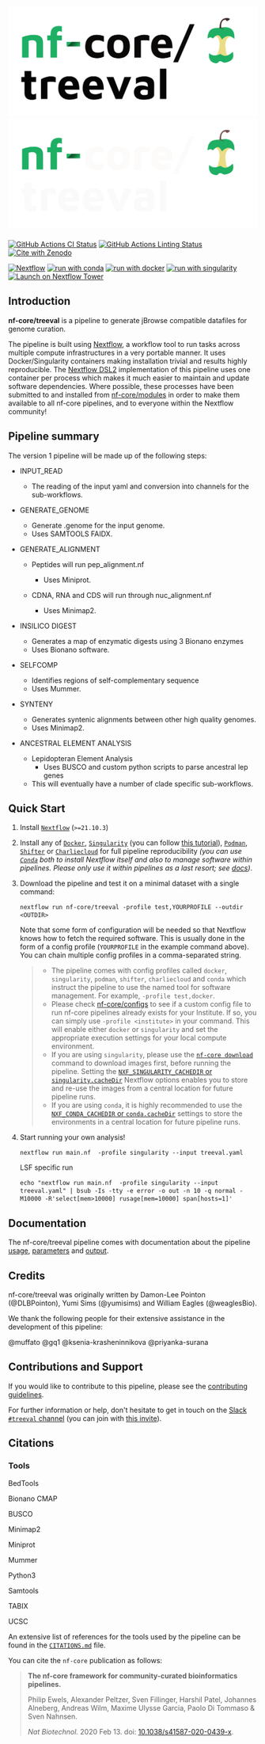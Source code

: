 # ![nf-core/treeval](docs/images/nf-core-treeval_logo_light.png#gh-light-mode-only) ![nf-core/treeval](docs/images/nf-core-treeval_logo_dark.png#gh-dark-mode-only)

[![GitHub Actions CI Status](https://github.com/sanger-tol/treeval/actions?query=workflow%3A%22nf-core+CI%22/badge.svg)](https://github.com/sanger-tol/treeval/actions?query=workflow%3A%22nf-core+CI%22)
[![GitHub Actions Linting Status](https://github.com/sanger-tol/treeval/actions?query=workflow%3A%22nf-core+linting%22/badge.svg)](https://github.com/sanger-tol/treeval/actions?query=workflow%3A%22nf-core+linting%22/)
[![Cite with Zenodo](http://img.shields.io/badge/DOI-10.5281/zenodo.XXXXXXX-1073c8)](https://doi.org/10.5281/zenodo.XXXXXXX)

[![Nextflow](https://img.shields.io/badge/nextflow%20DSL2-%E2%89%A521.10.3-23aa62.svg)](https://www.nextflow.io/)
[![run with conda](http://img.shields.io/badge/run%20with-conda-3EB049?logo=anaconda)](https://docs.conda.io/en/latest/)
[![run with docker](https://img.shields.io/badge/run%20with-docker-0db7ed?logo=docker)](https://www.docker.com/)
[![run with singularity](https://img.shields.io/badge/run%20with-singularity-1d355c.svg)](https://sylabs.io/docs/)
[![Launch on Nextflow Tower](https://img.shields.io/badge/Launch%20%F0%9F%9A%80-Nextflow%20Tower-%234256e7)](https://tower.nf/launch?pipeline=https://github.com/nf-core/treeval)

## Introduction

**nf-core/treeval** is a pipeline to generate jBrowse compatible datafiles for genome curation.

The pipeline is built using [Nextflow](https://www.nextflow.io), a workflow tool to run tasks across multiple compute infrastructures in a very portable manner. It uses Docker/Singularity containers making installation trivial and results highly reproducible. The [Nextflow DSL2](https://www.nextflow.io/docs/latest/dsl2.html) implementation of this pipeline uses one container per process which makes it much easier to maintain and update software dependencies. Where possible, these processes have been submitted to and installed from [nf-core/modules](https://github.com/nf-core/modules) in order to make them available to all nf-core pipelines, and to everyone within the Nextflow community!

<!-- TODO nf-core: Add full-sized test dataset and amend the paragraph below if applicable -->

## Pipeline summary

The version 1 pipeline will be made up of the following steps:

- INPUT_READ

  - The reading of the input yaml and conversion into channels for the sub-workflows.

- GENERATE_GENOME

  - Generate .genome for the input genome.
  - Uses SAMTOOLS FAIDX.

- GENERATE_ALIGNMENT

  - Peptides will run pep_alignment.nf

    - Uses Miniprot.

  - CDNA, RNA and CDS will run through nuc_alignment.nf
    - Uses Minimap2.

- INSILICO DIGEST

  - Generates a map of enzymatic digests using 3 Bionano enzymes
  - Uses Bionano software.

- SELFCOMP

  - Identifies regions of self-complementary sequence
  - Uses Mummer.

- SYNTENY

  - Generates syntenic alignments between other high quality genomes.
  - Uses Minimap2.

- ANCESTRAL ELEMENT ANALYSIS
  - Lepidopteran Element Analysis
    - Uses BUSCO and custom python scripts to parse ancestral lep genes
  - This will eventually have a number of clade specific sub-workflows.

## Quick Start

1. Install [`Nextflow`](https://www.nextflow.io/docs/latest/getstarted.html#installation) (`>=21.10.3`)

2. Install any of [`Docker`](https://docs.docker.com/engine/installation/), [`Singularity`](https://www.sylabs.io/guides/3.0/user-guide/) (you can follow [this tutorial](https://singularity-tutorial.github.io/01-installation/)), [`Podman`](https://podman.io/), [`Shifter`](https://nersc.gitlab.io/development/shifter/how-to-use/) or [`Charliecloud`](https://hpc.github.io/charliecloud/) for full pipeline reproducibility _(you can use [`Conda`](https://conda.io/miniconda.html) both to install Nextflow itself and also to manage software within pipelines. Please only use it within pipelines as a last resort; see [docs](https://nf-co.re/usage/configuration#basic-configuration-profiles))_.

3. Download the pipeline and test it on a minimal dataset with a single command:

   ```console
   nextflow run nf-core/treeval -profile test,YOURPROFILE --outdir <OUTDIR>
   ```

   Note that some form of configuration will be needed so that Nextflow knows how to fetch the required software. This is usually done in the form of a config profile (`YOURPROFILE` in the example command above). You can chain multiple config profiles in a comma-separated string.

   > - The pipeline comes with config profiles called `docker`, `singularity`, `podman`, `shifter`, `charliecloud` and `conda` which instruct the pipeline to use the named tool for software management. For example, `-profile test,docker`.
   > - Please check [nf-core/configs](https://github.com/nf-core/configs#documentation) to see if a custom config file to run nf-core pipelines already exists for your Institute. If so, you can simply use `-profile <institute>` in your command. This will enable either `docker` or `singularity` and set the appropriate execution settings for your local compute environment.
   > - If you are using `singularity`, please use the [`nf-core download`](https://nf-co.re/tools/#downloading-pipelines-for-offline-use) command to download images first, before running the pipeline. Setting the [`NXF_SINGULARITY_CACHEDIR` or `singularity.cacheDir`](https://www.nextflow.io/docs/latest/singularity.html?#singularity-docker-hub) Nextflow options enables you to store and re-use the images from a central location for future pipeline runs.
   > - If you are using `conda`, it is highly recommended to use the [`NXF_CONDA_CACHEDIR` or `conda.cacheDir`](https://www.nextflow.io/docs/latest/conda.html) settings to store the environments in a central location for future pipeline runs.

4. Start running your own analysis!

   <!-- TODO nf-core: Update the example "typical command" below used to run the pipeline -->

   ```console
   nextflow run main.nf  -profile singularity --input treeval.yaml
   ```

   LSF specific run

   ```console
   echo "nextflow run main.nf  -profile singularity --input treeval.yaml" | bsub -Is -tty -e error -o out -n 10 -q normal -M10000 -R'select[mem>10000] rusage[mem=10000] span[hosts=1]'
   ```

## Documentation

The nf-core/treeval pipeline comes with documentation about the pipeline [usage](https://nf-co.re/treeval/usage), [parameters](https://nf-co.re/treeval/parameters) and [output](https://nf-co.re/treeval/output).

## Credits

nf-core/treeval was originally written by Damon-Lee Pointon (@DLBPointon), Yumi Sims (@yumisims) and William Eagles (@weaglesBio).

We thank the following people for their extensive assistance in the development of this pipeline:

@muffato
@gq1
@ksenia-krasheninnikova
@priyanka-surana

## Contributions and Support

If you would like to contribute to this pipeline, please see the [contributing guidelines](.github/CONTRIBUTING.md).

For further information or help, don't hesitate to get in touch on the [Slack `#treeval` channel](https://nfcore.slack.com/channels/treeval) (you can join with [this invite](https://nf-co.re/join/slack)).

## Citations

<!-- If you use  nf-core/treeval for your analysis, please cite it using the following doi: [10.5281/zenodo.XXXXXX](https://doi.org/10.5281/zenodo.XXXXXX) -->

### Tools

BedTools

Bionano CMAP

BUSCO

Minimap2

Miniprot

Mummer

Python3

Samtools

TABIX

UCSC

An extensive list of references for the tools used by the pipeline can be found in the [`CITATIONS.md`](CITATIONS.md) file.

You can cite the `nf-core` publication as follows:

> **The nf-core framework for community-curated bioinformatics pipelines.**
>
> Philip Ewels, Alexander Peltzer, Sven Fillinger, Harshil Patel, Johannes Alneberg, Andreas Wilm, Maxime Ulysse Garcia, Paolo Di Tommaso & Sven Nahnsen.
>
> _Nat Biotechnol._ 2020 Feb 13. doi: [10.1038/s41587-020-0439-x](https://dx.doi.org/10.1038/s41587-020-0439-x).
